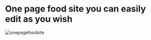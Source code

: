 # One page food site you can easily edit as you wish

![onepagefoodsite](https://user-images.githubusercontent.com/101947194/205133783-4a3446ff-ae24-4daf-aca1-c976f8de828b.png)
